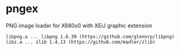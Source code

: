 # pngex
PNG image loader for X680x0 with XEiJ graphic extension

    libpng.a ... libpng 1.6.39 (https://github.com/glennrp/libpng)
    libz.a ... zlib 1.4.13 (https://github.com/madler/zlib)

